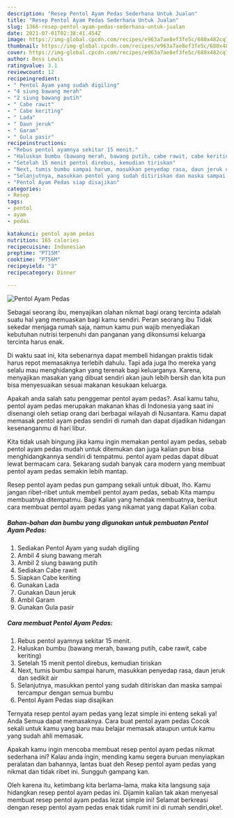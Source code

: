 ```yaml
---
description: "Resep Pentol Ayam Pedas Sederhana Untuk Jualan"
title: "Resep Pentol Ayam Pedas Sederhana Untuk Jualan"
slug: 1366-resep-pentol-ayam-pedas-sederhana-untuk-jualan
date: 2021-07-01T02:38:41.454Z
image: https://img-global.cpcdn.com/recipes/e963a7ae8ef3fe5c/680x482cq70/pentol-ayam-pedas-foto-resep-utama.jpg
thumbnail: https://img-global.cpcdn.com/recipes/e963a7ae8ef3fe5c/680x482cq70/pentol-ayam-pedas-foto-resep-utama.jpg
cover: https://img-global.cpcdn.com/recipes/e963a7ae8ef3fe5c/680x482cq70/pentol-ayam-pedas-foto-resep-utama.jpg
author: Bess Lewis
ratingvalue: 3.1
reviewcount: 12
recipeingredient:
- " Pentol Ayam yang sudah digiling"
- "4 siung bawang merah"
- "2 siung bawang putih"
- " Cabe rawit"
- " Cabe keriting"
- " Lada"
- " Daun jeruk"
- " Garam"
- " Gula pasir"
recipeinstructions:
- "Rebus pentol ayamnya sekitar 15 menit."
- "Haluskan bumbu (bawang merah, bawang putih, cabe rawit, cabe keriting)"
- "Setelah 15 menit pentol direbus, kemudian tiriskan"
- "Next, tumis bumbu sampai harum, masukkan penyedap rasa, daun jeruk dan sedikit air"
- "Selanjutnya, masukkan pentol yang sudah ditiriskan dan maska sampai tercampur dengan semua bumbu"
- "Pentol Ayam Pedas siap disajikan"
categories:
- Resep
tags:
- pentol
- ayam
- pedas

katakunci: pentol ayam pedas 
nutrition: 165 calories
recipecuisine: Indonesian
preptime: "PT15M"
cooktime: "PT56M"
recipeyield: "3"
recipecategory: Dinner

---
```



![Pentol Ayam Pedas](https://img-global.cpcdn.com/recipes/e963a7ae8ef3fe5c/680x482cq70/pentol-ayam-pedas-foto-resep-utama.jpg)

Sebagai seorang ibu, menyajikan olahan nikmat bagi orang tercinta adalah suatu hal yang memuaskan bagi kamu sendiri. Peran seorang ibu Tidak sekedar menjaga rumah saja, namun kamu pun wajib menyediakan kebutuhan nutrisi terpenuhi dan panganan yang dikonsumsi keluarga tercinta harus enak.

Di waktu  saat ini, kita sebenarnya dapat membeli hidangan praktis tidak harus repot memasaknya terlebih dahulu. Tapi ada juga lho mereka yang selalu mau menghidangkan yang terenak bagi keluarganya. Karena, menyajikan masakan yang dibuat sendiri akan jauh lebih bersih dan kita pun bisa menyesuaikan sesuai makanan kesukaan keluarga. 



Apakah anda salah satu penggemar pentol ayam pedas?. Asal kamu tahu, pentol ayam pedas merupakan makanan khas di Indonesia yang saat ini disenangi oleh setiap orang dari berbagai wilayah di Nusantara. Kamu dapat memasak pentol ayam pedas sendiri di rumah dan dapat dijadikan hidangan kesenanganmu di hari libur.

Kita tidak usah bingung jika kamu ingin memakan pentol ayam pedas, sebab pentol ayam pedas mudah untuk ditemukan dan juga kalian pun bisa menghidangkannya sendiri di tempatmu. pentol ayam pedas dapat dibuat lewat bermacam cara. Sekarang sudah banyak cara modern yang membuat pentol ayam pedas semakin lebih mantap.

Resep pentol ayam pedas pun gampang sekali untuk dibuat, lho. Kamu jangan ribet-ribet untuk membeli pentol ayam pedas, sebab Kita mampu membuatnya ditempatmu. Bagi Kalian yang hendak membuatnya, berikut cara membuat pentol ayam pedas yang nikamat yang dapat Kalian coba.

<!--inarticleads1-->

##### Bahan-bahan dan bumbu yang digunakan untuk pembuatan Pentol Ayam Pedas:

1. Sediakan  Pentol Ayam yang sudah digiling
1. Ambil 4 siung bawang merah
1. Ambil 2 siung bawang putih
1. Sediakan  Cabe rawit
1. Siapkan  Cabe keriting
1. Gunakan  Lada
1. Gunakan  Daun jeruk
1. Ambil  Garam
1. Gunakan  Gula pasir




<!--inarticleads2-->

##### Cara membuat Pentol Ayam Pedas:

1. Rebus pentol ayamnya sekitar 15 menit.
1. Haluskan bumbu (bawang merah, bawang putih, cabe rawit, cabe keriting)
1. Setelah 15 menit pentol direbus, kemudian tiriskan
1. Next, tumis bumbu sampai harum, masukkan penyedap rasa, daun jeruk dan sedikit air
1. Selanjutnya, masukkan pentol yang sudah ditiriskan dan maska sampai tercampur dengan semua bumbu
1. Pentol Ayam Pedas siap disajikan




Ternyata resep pentol ayam pedas yang lezat simple ini enteng sekali ya! Anda Semua dapat memasaknya. Cara buat pentol ayam pedas Cocok sekali untuk kamu yang baru mau belajar memasak ataupun untuk kamu yang sudah ahli memasak.

Apakah kamu ingin mencoba membuat resep pentol ayam pedas nikmat sederhana ini? Kalau anda ingin, mending kamu segera buruan menyiapkan peralatan dan bahannya, lantas buat deh Resep pentol ayam pedas yang nikmat dan tidak ribet ini. Sungguh gampang kan. 

Oleh karena itu, ketimbang kita berlama-lama, maka kita langsung saja hidangkan resep pentol ayam pedas ini. Dijamin kalian tak akan menyesal membuat resep pentol ayam pedas lezat simple ini! Selamat berkreasi dengan resep pentol ayam pedas enak tidak rumit ini di rumah sendiri,oke!.

